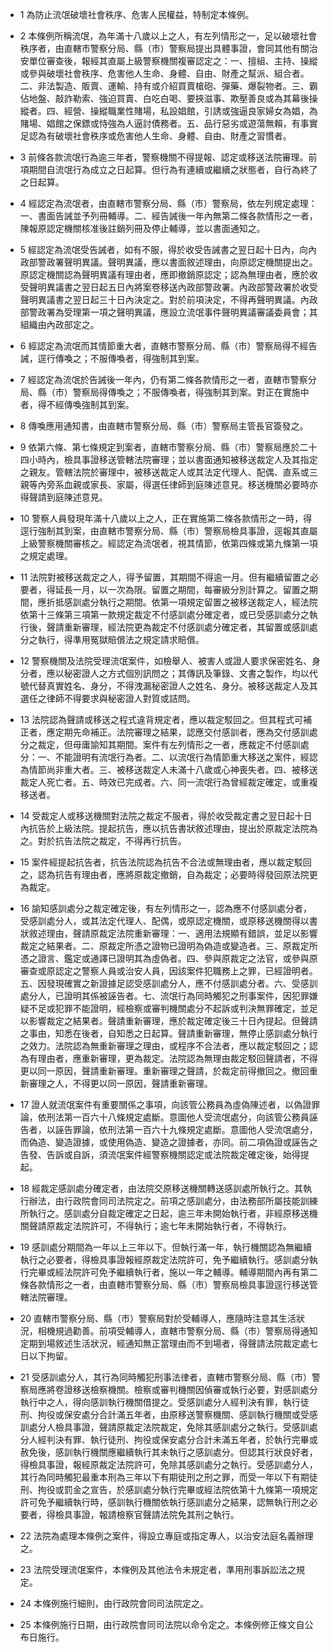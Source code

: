 * 1 為防止流氓破壞社會秩序、危害人民權益，特制定本條例。

* 2 本條例所稱流氓，為年滿十八歲以上之人，有左列情形之一，足以破壞社會秩序者，由直轄市警察分局、縣（市）警察局提出具體事證，會同其他有關治安單位審查後，報經其直屬上級警察機關複審認定之：一、擅組、主持、操縱或參與破壞社會秩序、危害他人生命、身體、自由、財產之幫派、組合者。二、非法製造、販賣、運輸、持有或介紹買賣槍砲、彈藥、爆裂物者。三、霸佔地盤、敲詐勒索、強迫買賣、白吃白喝、要挾滋事、欺壓善良或為其幕後操縱者。四、經營、操縱職業性賭場，私設娼館，引誘或強逼良家婦女為娼，為賭場、娼館之保鏢或恃強為人逼討債務者。五、品行惡劣或遊蕩無賴，有事實足認為有破壞社會秩序或危害他人生命、身體、自由、財產之習慣者。

* 3 前條各款流氓行為逾三年者，警察機關不得提報、認定或移送法院審理。前項期間自流氓行為成立之日起算。但行為有連續或繼續之狀態者，自行為終了之日起算。

* 4 經認定為流氓者，由直轄市警察分局、縣（市）警察局，依左列規定處理：一、書面告誡並予列冊輔導。二、經告誡後一年內無第二條各款情形之一者，陳報原認定機關核准後註銷列冊及停止輔導，並以書面通知之。

* 5 經認定為流氓受告誡者，如有不服，得於收受告誡書之翌日起十日內，向內政部警政署聲明異議。聲明異議，應以書面敘述理由，向原認定機關提出之。原認定機關認為聲明異議有理由者，應即撤銷原認定；認為無理由者，應於收受聲明異議書之翌日起五日內將案卷移送內政部警政署。內政部警政署於收受聲明異議書之翌日起三十日內決定之。對於前項決定，不得再聲明異議。內政部警政署為受理第一項之聲明異議，應設立流氓事件聲明異議審議委員會；其組織由內政部定之。

* 6 經認定為流氓而其情節重大者，直轄市警察分局、縣（市）警察局得不經告誡，逕行傳喚之；不服傳喚者，得強制其到案。

* 7 經認定為流氓於告誡後一年內，仍有第二條各款情形之一者，直轄市警察分局、縣（市）警察局得傳喚之；不服傳喚者，得強制其到案。對正在實施中者，得不經傳喚強制其到案。

* 8 傳喚應用通知書，由直轄市警察分局、縣（市）警察局主管長官簽發之。

* 9 依第六條、第七條規定到案者，直轄市警察分局、縣（市）警察局應於二十四小時內，檢具事證移送管轄法院審理；並以書面通知被移送裁定人及其指定之親友。管轄法院於審理中，被移送裁定人或其法定代理人、配偶、直系或三親等內旁系血親或家長、家屬，得選任律師到庭陳述意見。移送機關必要時亦得聲請到庭陳述意見。

* 10 警察人員發現年滿十八歲以上之人，正在實施第二條各款情形之一時，得逕行強制其到案，由直轄市警察分局、縣（市）警察局檢具事證，逕報其直屬上級警察機關審核之。經認定為流氓者，視其情節，依第四條或第九條第一項之規定處理。

* 11 法院對被移送裁定之人，得予留置，其期間不得逾一月。但有繼續留置之必要者，得延長一月，以一次為限。留置之期間，每審級分別計算之。留置之期間，應折抵感訓處分執行之期間。依第一項規定留置之被移送裁定人，經法院依第十三條第三項第一款規定裁定不付感訓處分確定者，或已受感訓處分之執行後，聲請重新審理，經法院更為裁定不付感訓處分確定者，其留置或感訓處分之執行，得準用冤獄賠償法之規定請求賠償。

* 12 警察機關及法院受理流氓案件，如檢舉人、被害人或證人要求保密姓名、身分者，應以秘密證人之方式個別訊問之；其傳訊及筆錄、文書之製作，均以代號代替真實姓名、身分，不得洩漏秘密證人之姓名、身分。被移送裁定人及其選任之律師不得要求與秘密證人對質或詰問。

* 13 法院認為聲請或移送之程式違背規定者，應以裁定駁回之。但其程式可補正者，應定期先命補正。法院審理之結果，認應交付感訓者，應為交付感訓處分之裁定，但毋庸諭知其期間。案件有左列情形之一者，應裁定不付感訓處分：一、不能證明有流氓行為者。二、以流氓行為情節重大移送之案件，經認為情節尚非重大者。三、被移送裁定人未滿十八歲或心神喪失者。四、被移送裁定人死亡者。五、時效已完成者。六、同一流氓行為曾經裁定確定，或重複移送者。

* 14 受裁定人或移送機關對法院之裁定不服者，得於收受裁定書之翌日起十日內抗告於上級法院。提起抗告，應以抗告書狀敘述理由，提出於原裁定法院為之。對於抗告法院之裁定，不得再行抗告。

* 15 案件經提起抗告者，抗告法院認為抗告不合法或無理由者，應以裁定駁回之，認為抗告有理由者，應將原裁定撤銷，自為裁定；必要時得發回原法院更為裁定。

* 16 諭知感訓處分之裁定確定後，有左列情形之一，認為應不付感訓處分者，受感訓處分人，或其法定代理人、配偶，或原認定機關，或原移送機關得以書狀敘述理由，聲請原裁定法院重新審理：一、適用法規顯有錯誤，並足以影響裁定之結果者。二、原裁定所憑之證物已證明為偽造或變造者。三、原裁定所憑之證言、鑑定或通譯已證明其為虛偽者。四、參與原裁定之法官，或參與原審查或原認定之警察人員或治安人員，因該案件犯職務上之罪，已經證明者。五、因發現確實之新證據足認受感訓處分人，應不付感訓處分者。六、受感訓處分人，已證明其係被誣告者。七、流氓行為同時觸犯之刑事案件，因犯罪嫌疑不足或犯罪不能證明，經檢察或審判機關處分不起訴或判決無罪確定，並足以影響裁定之結果者。聲請重新審理，應於裁定確定後三十日內提起。但聲請之事由，知悉在後者，自知悉之日起算。聲請重新審理，無停止感訓處分執行之效力。法院認為無重新審理之理由，或程序不合法者，應以裁定駁回之；認為有理由者，應重新審理，更為裁定。法院認為無理由裁定駁回聲請者，不得更以同一原因，聲請重新審理。重新審理之聲請，於裁定前得撤回之。撤回重新審理之人，不得更以同一原因，聲請重新審理。

* 17 證人就流氓案件有重要關係之事項，向該管公務員為虛偽陳述者，以偽證罪論，依刑法第一百六十八條規定處斷。意圖他人受流氓處分，向該管公務員誣告者，以誣告罪論，依刑法第一百六十九條規定處斷。意圖他人受流氓處分，而偽造、變造證據，或使用偽造、變造之證據者，亦同。前二項偽證或誣告之告發、告訴或自訴，須流氓案件經警察機關認定或法院裁定確定後，始得提起。

* 18 經裁定感訓處分確定者，由法院交原移送機關轉送感訓處所執行之。其執行辦法，由行政院會同司法院定之。前項之感訓處分，由法務部所屬技能訓練所執行之。感訓處分自裁定確定之日起，逾三年未開始執行者，非經原移送機關聲請原裁定法院許可，不得執行；逾七年未開始執行者，不得執行。

* 19 感訓處分期間為一年以上三年以下。但執行滿一年，執行機關認為無繼續執行之必要者，得檢具事證報經原裁定法院許可，免予繼續執行。感訓處分執行完畢或經法院許可免予繼續執行者，施以一年之輔導。輔導期間內再有第二條各款情形之一者，由直轄市警察分局、縣（市）警察局檢具事證逕行移送管轄法院審理。

* 20 直轄市警察分局、縣（市）警察局對於受輔導人，應隨時注意其生活狀況，相機規過勸善。前項受輔導人，直轄市警察分局、縣（市）警察局得通知定期到場敘述生活狀況，經通知無正當理由而不到場者，得聲請法院裁定處七日以下拘留。

* 21 受感訓處分人，其行為同時觸犯刑事法律者，直轄市警察分局、縣（市）警察局應將卷證移送檢察機關。檢察或審判機關因偵審或執行必要，對感訓處分執行中之人，得向感訓執行機關借提之。受感訓處分人經判決有罪，執行徒刑、拘役或保安處分合計滿五年者，由原移送警察機關、感訓執行機關或受感訓處分人檢具事證，聲請原裁定法院裁定，免除其感訓處分之執行。受感訓處分人經判決有罪、執行徒刑、拘役或保安處分合計未滿五年者，於執行完畢或赦免後，感訓執行機關應繼續執行其未執行之感訓處分。但認其行狀良好者，得檢具事證，報經原裁定法院許可，免除其感訓處分之執行。受感訓處分人，其行為同時觸犯最重本刑為三年以下有期徒刑之刑之罪，而受一年以下有期徒刑、拘役或罰金之宣告，於感訓處分執行完畢或經法院依第十九條第一項規定許可免予繼續執行時，感訓執行機關依執行感訓處分之結果，認無執行刑之必要者，得檢具事證，報請檢察官聲請法院免其刑之執行。

* 22 法院為處理本條例之案件，得設立專庭或指定專人，以治安法庭名義辦理之。

* 23 法院受理流氓案件，本條例及其他法令未規定者，準用刑事訴訟法之規定。

* 24 本條例施行細則，由行政院會同司法院定之。

* 25 本條例施行日期，由行政院會同司法院以命令定之。本條例修正條文自公布日施行。

